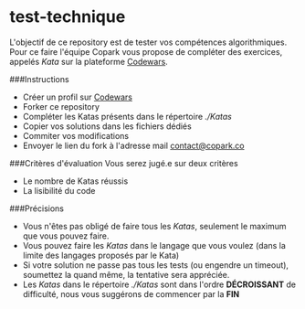 # test-technique

L'objectif de ce repository est de tester vos compétences algorithmiques.
Pour ce faire l'équipe Copark vous propose de compléter des exercices, appelés *Kata* sur la plateforme [Codewars](https://www.codewars.com/).

###Instructions

- Créer un profil sur [Codewars](https://www.codewars.com/)
- Forker ce repository
- Compléter les Katas présents dans le répertoire *./Katas*
- Copier vos solutions dans les fichiers dédiés
- Commiter vos modifications  
- Envoyer le lien du fork à l'adresse mail [contact@copark.co](mailto:contact@copark.co)

###Critères d'évaluation
Vous serez jugé.e sur deux critères

- Le nombre de Katas réussis
- La lisibilité du code

###Précisions

- Vous n'êtes pas obligé de faire tous les *Katas*, seulement le maximum que vous pouvez faire.
- Vous pouvez faire les *Katas* dans le langage que vous voulez (dans la limite des langages proposés par le Kata)
- Si votre solution ne passe pas tous les tests (ou engendre un timeout), soumettez la quand même, la tentative sera appréciée.
- Les *Katas* dans le répertoire *./Katas* sont dans l'ordre **DÉCROISSANT** de difficulté, nous vous suggérons de commencer par la **FIN** 
